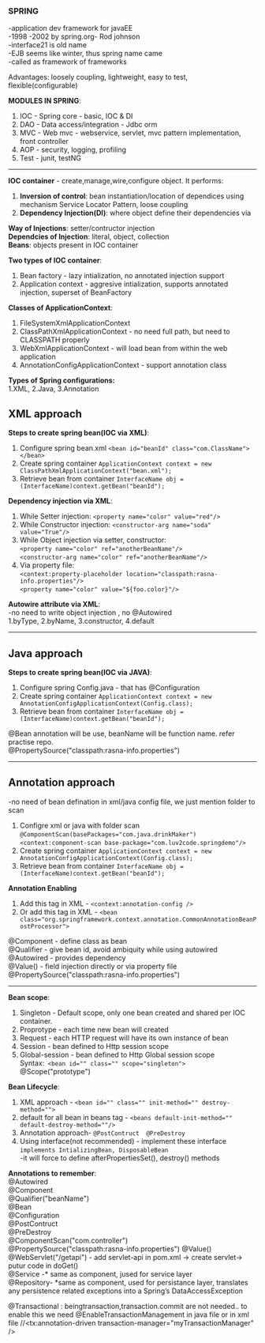 ### SPRING  
-application dev framework for javaEE	 
-1998 -2002 by spring.org- Rod johnson  
-interface21 is old name  
-EJB seems like winter, thus spring name came    
-called as framework of frameworks  

Advantages: loosely coupling, lightweight, easy to test, flexible(configurable)

**MODULES IN SPRING**:  
1. IOC - Spring core - basic, IOC & DI    
2. DAO - Data access/integration - Jdbc orm  
3. MVC - Web mvc - webservice, servlet, mvc pattern implementation, front controller  	 
4. AOP - security, logging, profiling  
5. Test	- junit, testNG  

-------------------------------------------------------------------------------------------------------------------------------
**IOC container** - create,manage,wire,configure object. It performs:    
1. **Inversion of control**: bean instantiation/location of dependices using mechanism Service Locator Pattern, loose coupling       
2. **Dependency Injection(DI)**: where object define their dependencies via 

**Way of Injections**: setter/contructor injection  
**Dependcies of Injection**: literal, object, collection  
**Beans**: objects present in IOC container  

**Two types of IOC container**:     
1. Bean factory - lazy intialization, no annotated injection support    
2. Application context - aggresive intialization, supports annotated injection, superset of BeanFactory  

**Classes of ApplicationContext**:  
1. FileSystemXmlApplicationContext  
2. ClassPathXmlApplicationContext - no need full path, but need to CLASSPATH properly  
3. WebXmlApplicationContext - will load bean from within the web application  
4. AnnotationConfigApplicationContext - support annotation class    

**Types of Spring configurations:**  
1.XML, 2.Java, 3.Annotation  

## XML approach
**Steps to create spring bean(IOC via XML)**:  
1. Configure spring bean.xml  	```<bean id="beanId" class="com.ClassName"></bean>```  
2. Create spring container 	```ApplicationContext context = new ClassPathXmlApplicationContext("bean.xml");```    
3. Retrieve bean from container ```InterfaceName obj = (InterfaceName)context.getBean("beanId");```    

**Dependency injection via XML**:   
1. While Setter injection: ```<property name="color" value="red"/>```  
2. While Constructor injection: ```<constructor-arg name="soda" value="True"/>```  
3. While Object injection via setter, constructor:      
```<property name="color" ref="anotherBeanName"/>```  
```<constructor-arg name="color" ref="anotherBeanName"/>```  
4. Via property file:  
```<context:property-placeholder location="classpath:rasna-info.properties"/>```   
```<property name="color" value="${foo.color}"/>```    

**Autowire attribute via XML**: <bean id="rasna" class="Rasna" autowire="constructor">  
-no need to write object injection <property name="color" ref="anotherBeanName"/>, no @Autowired  
1.byType, 2.byName, 3.constructor, 4.default 
 
 ---
 ## Java approach  
 
**Steps to create spring bean(IOC via JAVA)**:  
1. Configure spring Config.java - that has @Configuration 
2. Create spring container 	```ApplicationContext context = new AnnotationConfigApplicationContext(Config.class);```    
3. Retrieve bean from container ```InterfaceName obj = (InterfaceName)context.getBean("beanId");```    

@Bean annotation will be use, beanName will be function name. refer  practise repo.    
@PropertySource("classpath:rasna-info.properties")
  
--- 
## Annotation approach
-no need of bean defination in xml/java config file, we just mention folder to scan  

1. Configre xml or java with folder scan  
```@ComponentScan(basePackages="com.java.drinkMaker")```    
```<context:component-scan base-package="com.luv2code.springdemo"/>```  
2. Create spring container ```ApplicationContext context = new AnnotationConfigApplicationContext(Config.class);```  
3. Retrieve bean from container ```InterfaceName obj = (InterfaceName)context.getBean("beanId");```  

**Annotation Enabling**  
1. Add this tag in XML - ```<context:annotation-config />```  
2. Or add this tag in XML - ```<bean class="org.springframework.context.annotation.CommonAnnotationBeanPostProcessor">```  

@Component - define class as bean    
@Qualifier - give bean id, avoid ambiquity while using autowired  
@Autowired - provides dependency  
@Value() - field injection directly or via property file   
	@PropertySource("classpath:rasna-info.properties")
	
---


**Bean scope**:  
1. Singleton - Default scope, only one bean created and shared per IOC container.    
2. Proprotype - each time new bean will created  
3. Request - each HTTP request will have its own instance of bean  
4. Session - bean defined to Http session scope
5. Global-session - bean defined to Http Global session scope   
Syntax:``` <bean id="" class="" scope="singleton">```  @Scope("prototype")   

**Bean Lifecycle**:  
1. XML approach - 		```<bean id="" class="" init-method="" destroy-method=""> ```  
2. default for all bean in beans tag - ```<beans default-init-method="" default-destroy-method=""/>```    
3. Annotation approach- ```@PostContruct  @PreDestroy```  
4. Using interface(not recommended) - implement these interface ``` implements IntializingBean, DisposableBean ```   
-it will force to define afterPropertiesSet(), destroy() methods  

**Annotations to remember**:  
@Autowired   
@Component  
@Qualifier("beanName")  
@Bean  
@Configuration  
@PostContruct  
@PreDestroy  
@ComponentScan("com.controller")   
@PropertySource("classpath:rasna-info.properties")
@Value()  
@WebServlet("/getapi")  - add servlet-api in pom.xml -> create servlet-> putur code in doGet()  
@Service -* same as component, jused for service layer  
@Repository- *same as component, used for persistance layer, translates any persistence related exceptions into a Spring’s DataAccessException

@Transactional : beingtransaction,transaction.commit are not needed.. to enable this we need @EnableTransactionManagement in java file or in xml file //<tx:annotation-driven transaction-manager="myTransactionManager" />	

